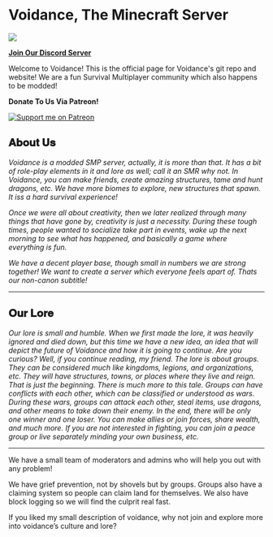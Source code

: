 # Voidance, The Minecraft Server

![](https://media.discordapp.net/attachments/820011435123933224/839387913132572672/github.png)

[**Join Our Discord Server**](https://discord.gg/jnAYAPQshA/)

Welcome to Voidance! This is the official page for Voidance's git repo and website!
We are a fun Survival Multiplayer community which also happens to be modded!

**Donate To Us Via Patreon!**

[![Support me on Patreon](https://img.shields.io/endpoint.svg?url=https%3A%2F%2Fshieldsio-patreon.vercel.app%2Fapi%3Fusername%3DTypicalZedF%26type%3Dpledges&style=for-the-badge)](https://patreon.com/TypicalZedF)


**𝐀𝐛𝐨𝐮𝐭 𝐔𝐬**
------------------------------------------------------------------------------------------------------

_Voidance is a modded SMP server, actually, it is more than that. It has a bit of role-play elements in it and lore as well; call it an SMR why not. In Voidance, you can make friends, create amazing structures, tame and hunt dragons, etc. We have more biomes to explore, new structures that spawn. It iss a hard survival experience!_

_Once we were all about creativity, then we later realized through many things that have gone by, creativity is just a necessity. During these tough times, people wanted to socialize take part in events, wake up the next morning to see what has happened, and basically a game where everything is fun._

_We have a decent player base, though small in numbers we are strong together! We want to create a server which everyone feels apart of. Thats our non-canon subtitle!_

------------------------------------------------------------------------------------------------------
**𝐎𝐮𝐫 𝐋𝐨𝐫𝐞**
------------------------------------------------------------------------------------------------------

_Our lore is small and humble. When we first made the lore, it was heavily ignored and died down, but this time we have a new idea, an idea that will depict the future of Voidance and how it is going to continue. Are you curious? Well, if you continue reading, my friend. The lore is about groups. They can be considered much like kingdoms, legions, and organizations, etc. They will have structures, towns, or places where they live and reign. That is just the beginning. There is much more to this tale. Groups can have conflicts with each other, which can be classified or understood as wars. During these wars, groups can attack each other, steal items, use dragons, and other means to take down their enemy. In the end, there will be only one winner and one loser. You can make allies or join forces, share wealth, and much more. If you are not interested in fighting, you can join a peace group or live separately minding your own business, etc._

------------------------------------------------------------------------------------------------------


We have a small team of moderators and admins who will help you out with any problem!

We have grief prevention, not by shovels but by groups. Groups also have a claiming system so people can claim land for themselves. We also have block logging so we will find the culprit real fast.

If you liked my small description of voidance, why not join and explore more into voidance’s culture and lore?

